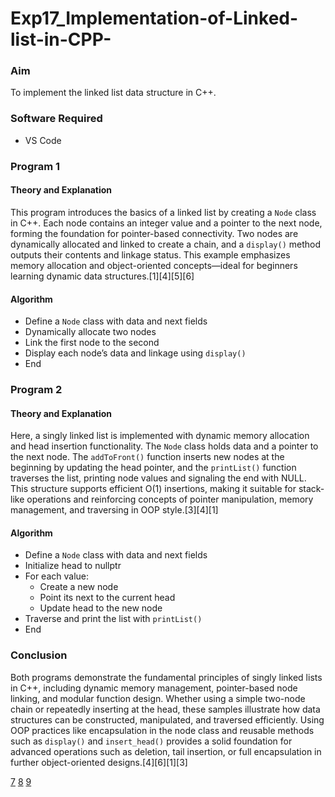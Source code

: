 # Exp17_Implementation-of-Linked-list-in-CPP-
### Aim  
To implement the linked list data structure in C++.

### Software Required  
- VS Code   
### Program 1  
#### Theory and Explanation  
This program introduces the basics of a linked list by creating a `Node` class in C++. Each node contains an integer value and a pointer to the next node, forming the foundation for pointer-based connectivity. Two nodes are dynamically allocated and linked to create a chain, and a `display()` method outputs their contents and linkage status. This example emphasizes memory allocation and object-oriented concepts—ideal for beginners learning dynamic data structures.[1][4][5][6]

#### Algorithm  
- Define a `Node` class with data and next fields  
- Dynamically allocate two nodes  
- Link the first node to the second  
- Display each node’s data and linkage using `display()`  
- End  

### Program 2  
#### Theory and Explanation  
Here, a singly linked list is implemented with dynamic memory allocation and head insertion functionality. The `Node` class holds data and a pointer to the next node. The `addToFront()` function inserts new nodes at the beginning by updating the head pointer, and the `printList()` function traverses the list, printing node values and signaling the end with NULL. This structure supports efficient O(1) insertions, making it suitable for stack-like operations and reinforcing concepts of pointer manipulation, memory management, and traversing in OOP style.[3][4][1]

#### Algorithm  
- Define a `Node` class with data and next fields  
- Initialize head to nullptr  
- For each value:  
  - Create a new node  
  - Point its next to the current head  
  - Update head to the new node  
- Traverse and print the list with `printList()`  
- End  

### Conclusion  
Both programs demonstrate the fundamental principles of singly linked lists in C++, including dynamic memory management, pointer-based node linking, and modular function design. Whether using a simple two-node chain or repeatedly inserting at the head, these samples illustrate how data structures can be constructed, manipulated, and traversed efficiently. Using OOP practices like encapsulation in the node class and reusable methods such as `display()` and `insert_head()` provides a solid foundation for advanced operations such as deletion, tail insertion, or full encapsulation in further object-oriented designs.[4][6][1][3]

[7](https://www.youtube.com/watch?v=6wXZ_m3SbEs)
[8](https://www.youtube.com/watch?v=N6dOwBde7-M)
[9](https://www.w3schools.com/dsa/dsa_theory_linkedlists.php)
